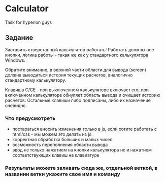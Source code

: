 # Calculator
Task for hyperion guys

## Задание
Заставить отверстанный калькулятор работать!
Работать должны все кнопки, логика работы - такая же как у стандартного калькулятора Windows.

Обратите внимание, в верхней части области для вывода (screen) должна выводиться история текущих расчетов, аналогично стандартному калькулятору.

Клавиша C/CE - при выключенном калькуляторе включает его, при включенном калькуляторе обнуляет область вывода и очищает историю расчетов. Остальные клавиши либо подписаны, либо их назначение очевидно.

### Что предусмотреть
- постараться вносить изменения только в js, если хотите работать с html/css - мы можем это делать из js.
- корректная обработка больших и малых чисел
- возможность переполнения области вывода
- ввод не только нажатием на кнопки калькулятора но и нажатием соответствующих клавиш на клавиатуре

### Результаты можете заливать сюда же, отдельной веткой, в названии ветки укажите свое имя и команду
